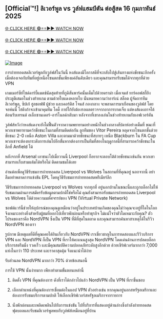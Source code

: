 ## [Official™!] ลิเวอร์พูล vs วูล์ฟแฮมป์ตัน ต่อสู้สด 16 กุมภาพันธ์ 2025

[🌐 𝖢𝖫𝖨𝖢𝖪 𝖧𝖤𝖱𝖤 🟢==►► 𝖶𝖠𝖳𝖢𝖧 𝖭𝖮𝖶](https://save-bangladesh-student.blogspot.com/2025/02/soccer.html)

[🌐 𝖢𝖫𝖨𝖢𝖪 𝖧𝖤𝖱𝖤 🟢==►► 𝖶𝖠𝖳𝖢𝖧 𝖭𝖮𝖶](https://save-bangladesh-student.blogspot.com/2025/02/soccer.html)

[🌐 𝖢𝖫𝖨𝖢𝖪 𝖧𝖤𝖱𝖤 🟢==►► 𝖶𝖠𝖳𝖢𝖧 𝖭𝖮𝖶](https://save-bangladesh-student.blogspot.com/2025/02/soccer.html)

[![Image](https://camo.githubusercontent.com/8a4f000d20f83aca3bf7ec5f350d767afa0574a8a352519fd8cfa583a6f93a33/68747470733a2f2f692e696d6775722e636f6d2f644a486b345a712e676966)](https://save-bangladesh-student.blogspot.com/2025/02/soccer.html)



การถ่ายทอดสดลิเวอร์พูลกับวูล์ฟส์ในวันนี้ หงส์แดงมีโอกาสดีที่จะกลับไปสู่เส้นทางแห่งชัยชนะอีกครั้งเมื่อต้องเจอกับทีมที่อยู่เหนือโซนตกชั้นเพียงแค่อันดับเดียว และคุณสามารถรับชมได้จากทุกที่ด้วย VPN

เกมเมอร์ซีย์ไซด์ดาร์บี้แมตช์นัดสุดท้ายที่กูดิสันพาร์คนั้นเต็มไปด้วยดราม่า เมื่อเจมส์ ทาร์คอฟสกี้ยิงประตูตีเสมอในช่วงท้ายเกม ตามด้วยใบแดงหลายใบ นั่นหมายความว่าอาร์เน่ สล็อต ผู้จัดการทีมลิเวอร์พูล, ซิปเก้ ฮูลชอฟฟ์ ผู้ช่วย และเคอร์ติส โจนส์ กองกลาง จะพลาดการมาเยือนของวูล์ฟส์ โดยจอห์นนี่ ไฮติงก้าจะเข้ามาคุมทีม โคดี้ กาปโก้ยังต้องรอผลตรวจจากอาการบาดเจ็บ แต่หงส์แดงอาจได้ต้อนรับเทรนต์ อเล็กซานเดอร์-อาร์โนลด์กลับมา หลังจากที่เขาลงเล่นในช่วงท้ายเกมกับเอฟเวอร์ตัน

วูล์ฟส์หวังว่าหงส์แดงจะยังไม่ฟื้นตัวจากความพยายามอย่างหนักในช่วงกลางสัปดาห์อย่างเต็มที่ ขณะที่พวกเขาพยายามคว้าชัยชนะในเกมที่สามติดต่อกัน ลูกทีมของ Vitor Pereira หลุดจากโซนตกชั้นด้วยชัยชนะ 2-0 เหนือ Aston Villa และตามมาด้วยชัยชนะที่สบายๆ เหนือ Blackburn ใน FA Cup พวกเขาจะต้องยกระดับการเล่นไปอีกขั้นหากต้องการเป็นทีมที่สองในฤดูกาลนี้ที่สามารถคว้าชัยชนะในลีกที่ Anfield ได้

หลังจากที่ Arsenal เอาชนะไปเมื่อวานนี้ Liverpool ก็อยากจะตอบโต้ด้วยชัยชนะเช่นกัน พวกเขาสามารถเก็บสามแต้มได้หรือไม่ ติดตามชมได้เลย

อ่านต่อเพื่อดูวิธีรับชมการถ่ายทอดสด Liverpool vs Wolves ในสถานที่ที่คุณอยู่ นอกจากนี้ อย่าลืมอย่าพลาดการแข่งขัน EPL โดยดูวิธีรับชมการถ่ายทอดสดพรีเมียร์ลีก

วิธีรับชมการถ่ายทอดสด Liverpool vs Wolves จากทุกที่
อยู่นอกบ้านในขณะนี้และถูกบล็อกไม่ให้รับชมเกมผ่านการสมัครรับข้อมูลตามปกติใช่หรือไม่ คุณยังสามารถรับชมการถ่ายทอดสด Liverpool vs Wolves ได้ด้วยความมหัศจรรย์ของ VPN (Virtual Private Network)

ซอฟต์แวร์นี้ช่วยให้อุปกรณ์ของคุณดูเหมือนว่าอยู่ในประเทศบ้านเกิดของคุณไม่ว่าคุณจะอยู่ที่ใดในโลก จึงเหมาะอย่างยิ่งสำหรับผู้ชมที่ออกไปเที่ยวพักผ่อนหรือทำธุรกิจ ไม่แน่ใจว่าตัวใดเหมาะกับคุณ? ตัวโปรดของเราคือ NordVPN ซึ่งเป็น VPN ที่ดีที่สุดในตลาด และคุณสามารถค้นหาสาเหตุได้ในรีวิว NordVPN ของเรา

รูปภาพ
มีเหตุผลที่ดีที่คุณเคยได้ยินเกี่ยวกับ NordVPN เราเชี่ยวชาญในการทดสอบและรีวิวบริการ VPN และ NordVPN ก็เป็น VPN ที่เราให้คะแนนสูงสุด NordVPN โดดเด่นด้านการปลดบล็อกบริการสตรีมมิ่ง รวดเร็ว และมีคุณสมบัติความปลอดภัยระดับสูงอีกด้วย ด้วยเซิร์ฟเวอร์มากกว่า 7,000 แห่งในกว่า 110 ประเทศ และราคาสุดคุ้ม จึงแนะนำได้ง่าย

รับส่วนลด NordVPN มากกว่า 70% ด้วยข้อเสนอนี้

การใช้ VPN นั้นง่ายมาก เพียงทำตามขั้นตอนเหล่านี้

1. ติดตั้ง VPN ที่คุณต้องการ ดังที่เราได้กล่าวไปแล้ว NordVPN เป็น VPN ที่เราชื่นชอบ

2. เลือกตำแหน่งที่คุณต้องการเชื่อมต่อในแอป VPN ตัวอย่างเช่น หากคุณอยู่นอกสหรัฐอเมริกาและต้องการรับชมบริการตามปกติ ให้เลือกเซิร์ฟเวอร์สหรัฐอเมริกาจากรายการ

3. นั่งพักผ่อนและเพลิดเพลินไปกับการแข่งขัน ไปที่บริการที่แสดงอยู่ด้านล่างซึ่งกำลังถ่ายทอดสดฟุตบอลและรับชมลิเวอร์พูลพบกับวูล์ฟส์เหมือนอยู่ที่บ้าน
